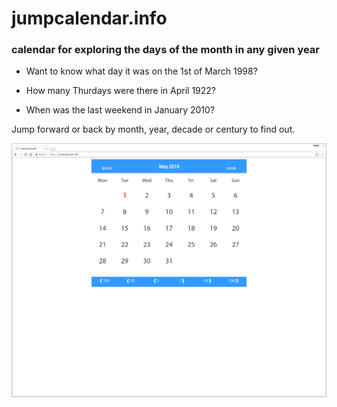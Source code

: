 # jumpcalendar.info

### calendar for exploring the days of the month in any given year

* Want to know what day it was on the 1st of March 1998?

* How many Thurdays were there in April 1922?

* When was the last weekend in January 2010?

Jump forward or back by month, year, decade or century to find out.

![jumpcalendar.info](static/jumpCalendar.png)
